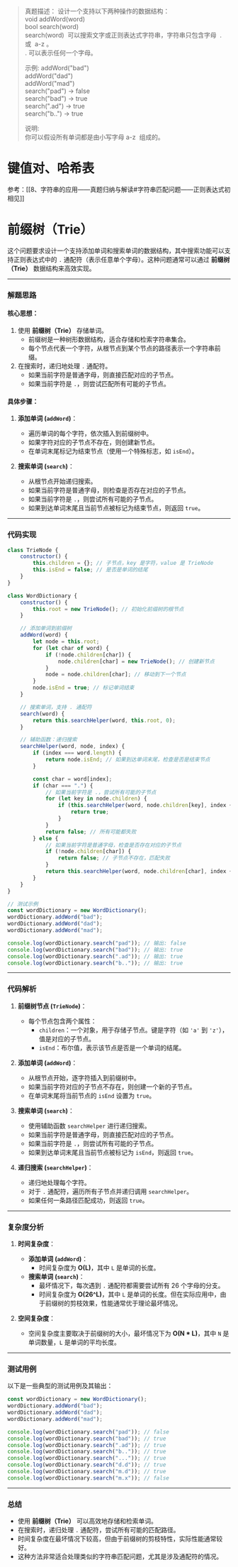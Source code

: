 
> 真题描述： 设计一个支持以下两种操作的数据结构：  
> void addWord(word)  
> bool search(word)  
> search(word)  可以搜索文字或正则表达式字符串，字符串只包含字母  .  或  a-z 。  
> . 可以表示任何一个字母。
> 
> 示例:
> addWord("bad")  
> addWord("dad")  
> addWord("mad")  
> search("pad") -> false  
> search("bad") -> true  
> search(".ad") -> true  
> search("b..") -> true  
> 
> 说明:  
> 你可以假设所有单词都是由小写字母 a-z  组成的。


# 键值对、哈希表
参考：[[8、字符串的应用——真题归纳与解读#字符串匹配问题——正则表达式初相见]]


# 前缀树（Trie）
这个问题要求设计一个支持添加单词和搜索单词的数据结构，其中搜索功能可以支持正则表达式中的 `.` 通配符（表示任意单个字母）。这种问题通常可以通过 **前缀树（Trie）** 数据结构来高效实现。

---

### 解题思路

#### 核心思想：
1. 使用 **前缀树（Trie）** 存储单词。
   - 前缀树是一种树形数据结构，适合存储和检索字符串集合。
   - 每个节点代表一个字符，从根节点到某个节点的路径表示一个字符串前缀。
2. 在搜索时，递归地处理 `.` 通配符。
   - 如果当前字符是普通字母，则直接匹配对应的子节点。
   - 如果当前字符是 `.`，则尝试匹配所有可能的子节点。

#### 具体步骤：
1. **添加单词 (`addWord`)**：
   - 遍历单词的每个字符，依次插入到前缀树中。
   - 如果字符对应的子节点不存在，则创建新节点。
   - 在单词末尾标记为结束节点（使用一个特殊标志，如 `isEnd`）。
   
2. **搜索单词 (`search`)**：
   - 从根节点开始递归搜索。
   - 如果当前字符是普通字母，则检查是否存在对应的子节点。
   - 如果当前字符是 `.`，则尝试所有可能的子节点。
   - 如果到达单词末尾且当前节点被标记为结束节点，则返回 `true`。

---

### 代码实现

```javascript
class TrieNode {
    constructor() {
        this.children = {}; // 子节点，key 是字符，value 是 TrieNode
        this.isEnd = false; // 是否是单词的结尾
    }
}

class WordDictionary {
    constructor() {
        this.root = new TrieNode(); // 初始化前缀树的根节点
    }

    // 添加单词到前缀树
    addWord(word) {
        let node = this.root;
        for (let char of word) {
            if (!node.children[char]) {
                node.children[char] = new TrieNode(); // 创建新节点
            }
            node = node.children[char]; // 移动到下一个节点
        }
        node.isEnd = true; // 标记单词结束
    }

    // 搜索单词，支持 . 通配符
    search(word) {
        return this.searchHelper(word, this.root, 0);
    }

    // 辅助函数：递归搜索
    searchHelper(word, node, index) {
        if (index === word.length) {
            return node.isEnd; // 如果到达单词末尾，检查是否是结束节点
        }

        const char = word[index];
        if (char === ".") {
            // 如果当前字符是 .，尝试所有可能的子节点
            for (let key in node.children) {
                if (this.searchHelper(word, node.children[key], index + 1)) {
                    return true;
                }
            }
            return false; // 所有可能都失败
        } else {
            // 如果当前字符是普通字母，检查是否存在对应的子节点
            if (!node.children[char]) {
                return false; // 子节点不存在，匹配失败
            }
            return this.searchHelper(word, node.children[char], index + 1); // 继续匹配下一个字符
        }
    }
}

// 测试示例
const wordDictionary = new WordDictionary();
wordDictionary.addWord("bad");
wordDictionary.addWord("dad");
wordDictionary.addWord("mad");

console.log(wordDictionary.search("pad")); // 输出: false
console.log(wordDictionary.search("bad")); // 输出: true
console.log(wordDictionary.search(".ad")); // 输出: true
console.log(wordDictionary.search("b..")); // 输出: true
```

---

### 代码解析

1. **前缀树节点 (`TrieNode`)**：
   - 每个节点包含两个属性：
     - `children`：一个对象，用于存储子节点。键是字符（如 `'a'` 到 `'z'`），值是对应的子节点。
     - `isEnd`：布尔值，表示该节点是否是一个单词的结尾。

2. **添加单词 (`addWord`)**：
   - 从根节点开始，逐字符插入到前缀树中。
   - 如果当前字符对应的子节点不存在，则创建一个新的子节点。
   - 在单词末尾将当前节点的 `isEnd` 设置为 `true`。

3. **搜索单词 (`search`)**：
   - 使用辅助函数 `searchHelper` 进行递归搜索。
   - 如果当前字符是普通字母，则直接匹配对应的子节点。
   - 如果当前字符是 `.`，则尝试所有可能的子节点。
   - 如果到达单词末尾且当前节点被标记为 `isEnd`，则返回 `true`。

4. **递归搜索 (`searchHelper`)**：
   - 递归地处理每个字符。
   - 对于 `.` 通配符，遍历所有子节点并递归调用 `searchHelper`。
   - 如果任何一条路径匹配成功，则返回 `true`。

---

### 复杂度分析

1. **时间复杂度**：
   - **添加单词 (`addWord`)**：
     - 时间复杂度为 **O(L)**，其中 `L` 是单词的长度。
   - **搜索单词 (`search`)**：
     - 最坏情况下，每次遇到 `.` 通配符都需要尝试所有 26 个字母的分支。
     - 时间复杂度为 **O(26^L)**，其中 `L` 是单词的长度。但在实际应用中，由于前缀树的剪枝效果，性能通常优于理论最坏情况。

2. **空间复杂度**：
   - 空间复杂度主要取决于前缀树的大小，最坏情况下为 **O(N * L)**，其中 `N` 是单词数量，`L` 是单词的平均长度。

---

### **测试用例**

以下是一些典型的测试用例及其输出：

```javascript
const wordDictionary = new WordDictionary();
wordDictionary.addWord("bad");
wordDictionary.addWord("dad");
wordDictionary.addWord("mad");

console.log(wordDictionary.search("pad")); // false
console.log(wordDictionary.search("bad")); // true
console.log(wordDictionary.search(".ad")); // true
console.log(wordDictionary.search("b..")); // true
console.log(wordDictionary.search("...")); // true
console.log(wordDictionary.search("d.d")); // true
console.log(wordDictionary.search("m.d")); // true
console.log(wordDictionary.search("m.x")); // false
```

---

### **总结**

- 使用 **前缀树（Trie）** 可以高效地存储和检索单词。
- 在搜索时，递归处理 `.` 通配符，尝试所有可能的匹配路径。
- 时间复杂度在最坏情况下较高，但由于前缀树的剪枝特性，实际性能通常较好。
- 这种方法非常适合处理类似的字符串匹配问题，尤其是涉及通配符的情况。